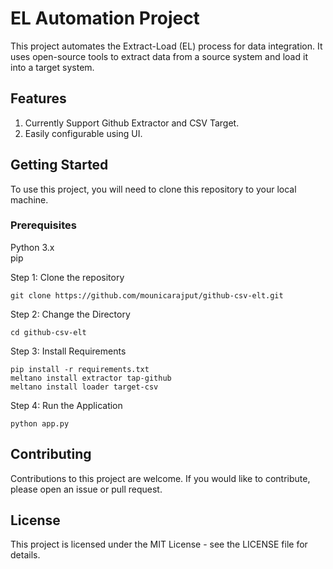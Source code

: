 
# EL Automation Project
This project automates the Extract-Load (EL) process for data integration. It uses open-source tools to extract data from a source system and load it into a target system.

## Features
1. Currently Support Github Extractor and CSV Target.
2. Easily configurable using UI.


## Getting Started
To use this project, you will need to clone this repository to your local machine.

### Prerequisites
Python 3.x\
pip


Step 1: Clone the repository

```
git clone https://github.com/mounicarajput/github-csv-elt.git
```

Step 2: Change the Directory

```
cd github-csv-elt
```

Step 3: Install Requirements
```
pip install -r requirements.txt
meltano install extractor tap-github
meltano install loader target-csv
```

Step 4: Run the Application
```
python app.py
```

## Contributing
Contributions to this project are welcome. If you would like to contribute, please open an issue or pull request.

## License
This project is licensed under the MIT License - see the LICENSE file for details.
